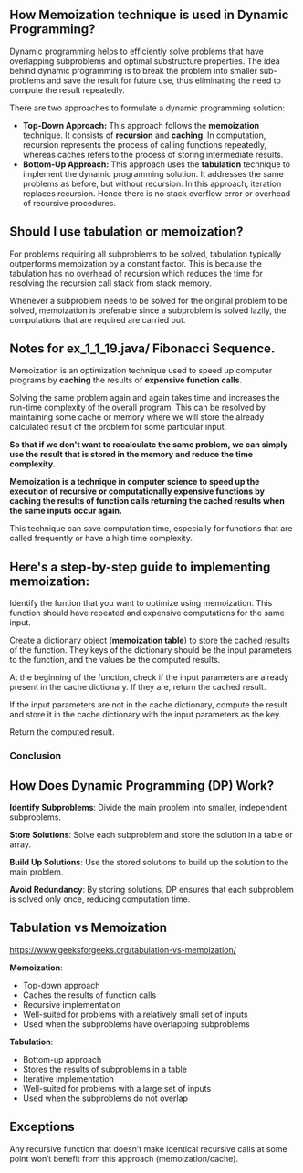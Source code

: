 ## How Memoization technique is used in Dynamic Programming? 

Dynamic programming helps to efficiently solve problems that have overlapping subproblems and optimal substructure properties. 
The idea behind dynamic programming is to break the problem into smaller sub-problems and save the result for future use, thus 
eliminating the need to compute the result repeatedly. 

There are two approaches to formulate a dynamic programming solution: 

- **Top-Down Approach:** This approach follows the **memoization** technique. It consists of **recursion** and **caching**. In computation, recursion represents the process of calling functions repeatedly, whereas caches refers to the process of storing intermediate results. 
- **Bottom-Up Approach:** This approach uses the **tabulation** technique to implement the dynamic programming solution. It addresses the same problems as before, but without recursion. In this approach, iteration replaces recursion. Hence there is no stack overflow error or overhead of recursive procedures. 

## Should I use tabulation or memoization? 

For problems requiring all subproblems to be solved, tabulation typically outperforms memoization by a constant factor. This is because the tabulation has no overhead of recursion which reduces the time for resolving the recursion call stack from stack memory. 

Whenever a subproblem needs to be solved for the original problem to be solved, memoization is preferable since a subproblem is solved lazily, the computations that are required are carried out. 

## Notes for ex_1_1_19.java/ Fibonacci Sequence.  

Memoization is an optimization technique used to speed up computer programs by **caching** the results of **expensive function calls**. 

Solving the same problem again and again takes time and increases the run-time complexity of the overall program. This can be resolved by maintaining some cache or memory where we will store the already calculated result of the problem for some particular input. 

**So that if we don't want to recalculate the same problem, we can simply use the result that is stored in the memory and reduce the time complexity.**

**Memoization is a technique in computer science to speed up the execution of recursive or computationally expensive functions by caching the results of function calls returning the cached results when the same inputs occur again.**

This technique can save computation time, especially for functions that are called frequently or have a high time complexity. 

## Here's a step-by-step guide to implementing memoization: 

Identify the funtion that you want to optimize using memoization. This function should have repeated and expensive computations for the same input.

Create a dictionary object (**memoization table**) to store the cached results of the function. They keys of the dictionary should be the input parameters to the function, and the values be the computed results.

At the beginning of the function, check if the input parameters are already present in the cache dictionary. If they are, return the cached result. 

If the input parameters are not in the cache dictionary, compute the result and store it in the cache dictionary with the input parameters as the key. 

Return the computed result. 

### Conclusion 


## How Does Dynamic Programming (DP) Work?

**Identify Subproblems**: Divide the main problem into smaller, independent subproblems.

**Store Solutions**: Solve each subproblem and store the solution in a table or array.

**Build Up Solutions**: Use the stored solutions to build up the solution to the main problem.

**Avoid Redundancy**: By storing solutions, DP ensures that each subproblem is solved only once, reducing computation time.


## Tabulation vs Memoization 
https://www.geeksforgeeks.org/tabulation-vs-memoization/

**Memoization**:
- Top-down approach
- Caches the results of function calls
- Recursive implementation
- Well-suited for problems with a relatively small set of inputs
- Used when the subproblems have overlapping subproblems

**Tabulation**:
- Bottom-up approach
- Stores the results of subproblems in a table
- Iterative implementation
- Well-suited for problems with a large set of inputs
- Used when the subproblems do not overlap


## Exceptions 

Any recursive function that doesn’t make identical recursive calls at some point won’t benefit from this approach (memoization/cache). 